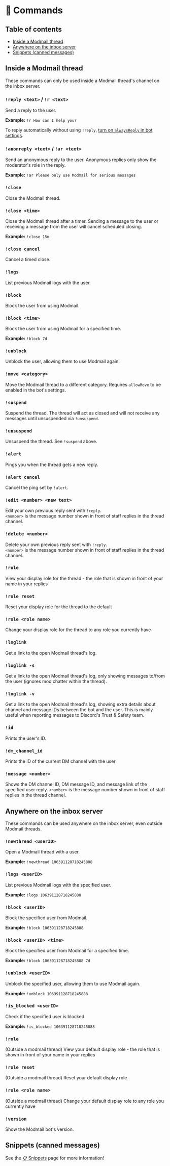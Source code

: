 # 🤖 Commands

## Table of contents
* [Inside a Modmail thread](#inside-a-modmail-thread)
* [Anywhere on the inbox server](#anywhere-on-the-inbox-server)
* [Snippets (canned messages)](#snippets-canned-messages)

## Inside a Modmail thread
These commands can only be used inside a Modmail thread's channel on the inbox server.

### `!reply <text>` / `!r <text>`
Send a reply to the user.

**Example:** `!r How can I help you?`

To reply automatically without using `!reply`, [turn on `alwaysReply` in bot settings](configuration.md).

### `!anonreply <text>` / `!ar <text>`
Send an anonymous reply to the user. Anonymous replies only show the moderator's role in the reply.

**Example:** `!ar Please only use Modmail for serious messages`

### `!close`
Close the Modmail thread.

### `!close <time>`
Close the Modmail thread after a timer. Sending a message to the user or receiving a message from the user will cancel scheduled closing.

**Example:** `!close 15m`

### `!close cancel`
Cancel a timed close.

### `!logs`
List previous Modmail logs with the user.

### `!block`
Block the user from using Modmail.

### `!block <time>`
Block the user from using Modmail for a specified time.

**Example:** `!block 7d`

### `!unblock`
Unblock the user, allowing them to use Modmail again.

### `!move <category>`
Move the Modmail thread to a different category.
Requires `allowMove` to be enabled in the bot's settings.

### `!suspend`
Suspend the thread.
The thread will act as closed and will not receive any messages until unsuspended via `!unsuspend`.

### `!unsuspend`
Unsuspend the thread. See `!suspend` above.

### `!alert`
Pings you when the thread gets a new reply.

### `!alert cancel`
Cancel the ping set by `!alert`.

### `!edit <number> <new text>`
Edit your own previous reply sent with `!reply`.  
`<number>` is the message number shown in front of staff replies in the thread channel.

### `!delete <number>`
Delete your own previous reply sent with `!reply`.  
`<number>` is the message number shown in front of staff replies in the thread channel.

### `!role`
View your display role for the thread - the role that is shown in front of your name in your replies

### `!role reset`
Reset your display role for the thread to the default

### `!role <role name>`
Change your display role for the thread to any role you currently have

### `!loglink`
Get a link to the open Modmail thread's log.

### `!loglink -s`
Get a link to the open Modmail thread's log, only showing messages to/from the user (ignores mod chatter within the thread).

### `!loglink -v`
Get a link to the open Modmail thread's log, showing extra details about channel and message IDs between the bot and the user.
This is mainly useful when reporting messages to Discord's Trust & Safety team.

### `!id`
Prints the user's ID.

### `!dm_channel_id`
Prints the ID of the current DM channel with the user

### `!message <number>`
Shows the DM channel ID, DM message ID, and message link of the specified user reply.
`<number>` is the message number shown in front of staff replies in the thread channel.

## Anywhere on the inbox server
These commands can be used anywhere on the inbox server, even outside Modmail threads.

### `!newthread <userID>`
Open a Modmail thread with a user.

**Example:** `!newthread 106391128718245888`

### `!logs <userID>`
List previous Modmail logs with the specified user.

**Example:** `!logs 106391128718245888`

### `!block <userID>`
Block the specified user from Modmail.

**Example:** `!block 106391128718245888`

### `!block <userID> <time>`
Block the specified user from Modmail for a specified time.

**Example:** `!block 106391128718245888 7d`

### `!unblock <userID>`
Unblock the specified user, allowing them to use Modmail again.

**Example:** `!unblock 106391128718245888`

### `!is_blocked <userID>`
Check if the specified user is blocked.

**Example:** `!is_blocked 106391128718245888`

### `!role`
(Outside a modmail thread) View your default display role - the role that is shown in front of your name in your replies

### `!role reset`
(Outside a modmail thread) Reset your default display role

### `!role <role name>`
(Outside a modmail thread) Change your default display role to any role you currently have

### `!version`
Show the Modmail bot's version.

## Snippets (canned messages)
See the [📋 Snippets](snippets.md) page for more information!

